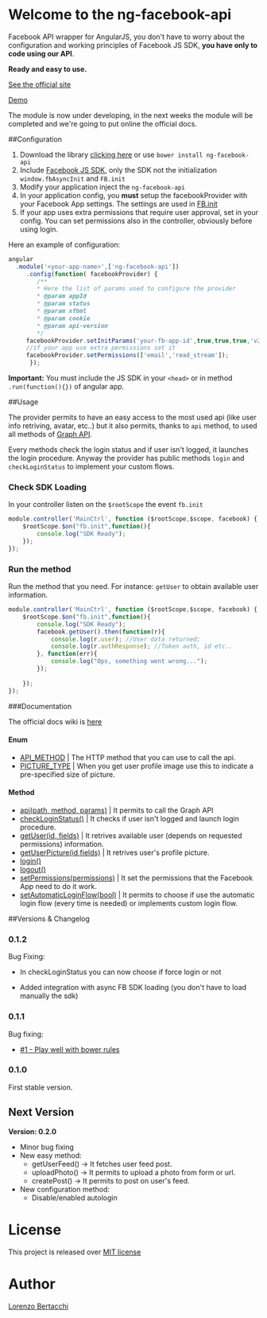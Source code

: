 Welcome to the ng-facebook-api
===============================

Facebook API wrapper for AngularJS, you don't have to worry about the configuration and	working principles of Facebook JS SDK, **you have only to code using our API**.

**Ready and easy to use.**

[See the official site](http://jberta93.github.io/ng-facebook-api/)

[Demo](http://jberta93.github.io/ng-facebook-api/demo)


The module is now under developing, in the next weeks the module will be completed and we're going to put online the official docs.

##Configuration

1. Download the library [clicking here](https://github.com/jberta93/ng-facebook-api/archive/master.zip) or use `bower install ng-facebook-api`
2. Include [Facebook JS SDK](https://developers.facebook.com/docs/javascript/quickstart/v2.1), only the SDK not the initialization `window.fbAsyncInit` and `FB.init`
3. Modify your application inject the `ng-facebook-api`
4. In your application config, you **must** setup the facebookProvider with your Facebook App settings. The settings are used in [FB.init](https://developers.facebook.com/docs/javascript/reference/FB.init/)
5. If your app uses extra permissions that require user approval, set in your config. You can set permissions also in the controller, obviously before using login.

Here an example of configuration:
```javascript
angular
  .module('<your-app-name>',['ng-facebook-api'])
     .config(function( facebookProvider) {
        /**
        * Here the list of params used to configure the provider
        * @param appId
        * @param status
        * @param xfbml
        * @param cookie
        * @param api-version
        */
	 facebookProvider.setInitParams('your-fb-app-id',true,true,true,'v2.1');
	 //if your app use extra permissions set it
	 facebookProvider.setPermissions(['email','read_stream']);
      });
```


**Important:** You must include the JS SDK in your `<head>` or in method `.run(function(){})` of angular app.

##Usage

The provider permits to have an easy access to the most used api (like user info retriving, avatar, etc..) but it also permits, thanks to `api` method, to used all methods of [Graph API](https://developers.facebook.com/docs/graph-api/reference/).

Every methods check the login status and if user isn't logged, it launches the login procedure. Anyway the provider has public methods `login` and `checkLoginStatus` to implement your custom flows. 

### Check SDK Loading

In your controller listen on the `$rootScope` the event `fb.init`

```javascript
module.controller('MainCtrl', function ($rootScope,$scope, facebook) {
	$rootScope.$on("fb.init",function(){
	    console.log("SDK Ready");
	});
});
```

### Run the method

Run the method that you need. For instance: `getUser` to obtain available user information.

```javascript
module.controller('MainCtrl', function ($rootScope,$scope, facebook) {
	$rootScope.$on("fb.init",function(){
	    console.log("SDK Ready");
	    facebook.getUser().then(function(r){
	    	console.log(r.user); //User data returned;
	    	console.log(r.authResponse); //Token auth, id etc..
	    }, function(err){
	    	console.log("Ops, something went wrong...");
	    });
	    
	});
});
```

###Documentation

The official docs wiki is [here](https://github.com/jberta93/ng-facebook-api/wiki/Home)

#### Enum
* [API_METHOD](https://github.com/jberta93/ng-facebook-api/wiki/API_METHOD) | The HTTP method that you can use to call the api.
* [PICTURE_TYPE](https://github.com/jberta93/ng-facebook-api/wiki/PICTURE_TYPE) | When you get user profile image use this to indicate a pre-specified size of picture.

#### Method

* [api(path, method, params)](https://github.com/jberta93/ng-facebook-api/wiki/api) | It permits to call the Graph API
* [checkLoginStatus()](https://github.com/jberta93/ng-facebook-api/wiki/checkLoginStatus) | It checks if user isn't logged and launch login procedure.
* [getUser(id, fields)](https://github.com/jberta93/ng-facebook-api/wiki/getUser) | It retrives  available user (depends on requested permissions) information.
* [getUserPicture(id,fields)](https://github.com/jberta93/ng-facebook-api/wiki/getUserPicture) |  It retrives user's profile picture.
* [login()](https://github.com/jberta93/ng-facebook-api/wiki/login) 
* [logout()](https://github.com/jberta93/ng-facebook-api/wiki/logout) 
* [setPermissions(permissions)](https://github.com/jberta93/ng-facebook-api/wiki/setPermissions) | It set the permissions that the Facebook App need to do it work.
* [setAutomaticLoginFlow(bool)](https://github.com/jberta93/ng-facebook-api/wiki/setAutomaticLoginFlow) | It permits to choose if use the automatic login flow (every time is needed) or implements custom login flow.


##Versions & Changelog

### 0.1.2
Bug Fixing:
 * In checkLoginStatus you can now choose if force login or not
 
* Added integration with async FB SDK loading (you don't have to load manually the sdk)

### 0.1.1
Bug fixing:

* [#1 - Play well with bower rules](https://github.com/jberta93/ng-facebook-api/issues/1)

### 0.1.0 
First stable version.

## Next Version

**Version: 0.2.0**

* Minor bug fixing
* New easy method:
   * getUserFeed() -> It fetches user feed post.
   * uploadPhoto() -> It permits to upload a photo from form or url.
   * createPost() -> It permits to post on user's feed.
* New configuration method:
	* Disable/enabled autologin  

License
===============================
This project is released over [MIT license](http://opensource.org/licenses/MIT "MIT License")

Author
===============================
[Lorenzo Bertacchi](http://www.lorenzobertacchi.it/)
